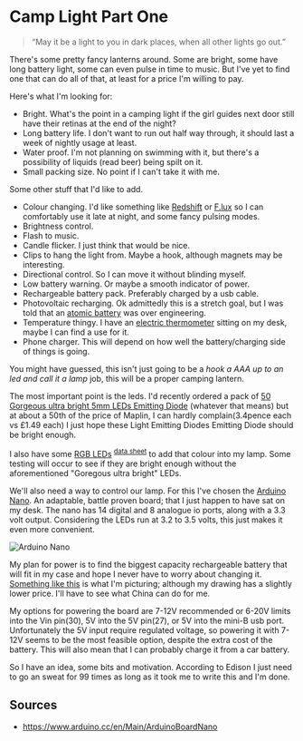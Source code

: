# Camp Light Part One

> “May it be a light to you in dark places, when all other lights go out.” 

There's some pretty fancy lanterns around. Some are bright, some have long battery light, some can even pulse in time to music. But I've yet to find one that can do all of that, at least for a price I'm willing to pay.

Here's what I'm looking for:

* Bright. What's the point in a camping light if the girl guides next door still have their retinas at the end of the night?
* Long battery life. I don't want to run out half way through, it should last a week of nightly usage at least.
* Water proof. I'm not planning on swimming with it, but there's a possibility of liquids (read beer) being spilt on it.
* Small packing size. No point if I can't take it with me.

Some other stuff that I'd like to add.

* Colour changing. I'd like something like [Redshift](http://jonls.dk/redshift/) or [F.lux](https://justgetflux.com/) so I can comfortably use it late at night, and some fancy pulsing modes.
* Brightness control.
* Flash to music.
* Candle flicker. I just think that would be nice.
* Clips to hang the light from. Maybe a hook, although magnets may be interesting.
* Directional control. So I can move it without blinding myself.
* Low battery warning. Or maybe a smooth indicator of power.
* Rechargeable battery pack. Preferably charged by a usb cable.
* Photovoltaic recharging. Ok admittedly this is a stretch goal, but I was told that an [atomic battery](https://en.wikipedia.org/wiki/Atomic_battery) was over engineering.
* Temperature thingy. I have an [electric thermometer](http://www.amazon.co.uk/gp/product/B00HI7LUKW) sitting on my desk, maybe I can find a use for it.
* Phone charger. This will depend on how well the battery/charging side of things is going.

You might have guessed, this isn't just going to be a *hook a AAA up to an led and call it a lamp* job, this will be a proper camping lantern.

The most important point is the leds. I'd recently ordered a pack of [50 Gorgeous ultra bright 5mm LEDs Emitting Diode](http://www.amazon.co.uk/gp/product/B008AGOLQA) (whatever that means) but at about a 50th of the price of Maplin, I can hardly complain(3.4pence each vs £1.49 each) I just hope these Light Emitting Diodes Emitting Diode should be bright enough.

I also have some [RGB LEDs](http://www.amazon.co.uk/gp/product/B005VMDROS) <sup>[data sheet](http://proto-pic.co.uk/content/datasheets/5mm_RGB_led_common_cathodeDatasheet.pdf )</sup> to add that colour into my lamp. Some testing will occur to see if they are bright enough without the aforementioned "Goregous ultra bright" LEDs. 
 
 We'll also need a way to control our lamp. For this I've chosen the [Arduino Nano](https://www.arduino.cc/en/Main/ArduinoBoardNano). An adaptable, battle proven board; that I just happen to have sat on my desk. The nano has 14 digital and 8 analogue io ports, along with a 3.3 volt output. Considering the LEDs run at 3.2 to 3.5 volts, this just makes it even more convenient.
 
 ![Arduino Nano](https://www.arduino.cc/en/uploads/Main/ArduinoNanoFront_3_sm.jpg)
 
 My plan for power is to find the biggest capacity rechargeable battery that will fit in my case and hope I never have to worry about changing it. [Something like this](https://www.adafruit.com/products/328) is what I'm picturing; although my drawing has a slightly lower price. I'll have to see what China can do for me. 
 
 My options for powering the board are 7-12V recommended or 6-20V limits into the Vin pin(30), 5V into the 5V pin(27), or 5V into the mini-B usb port. Unfortunately the 5V input require regulated voltage, so powering it with 7-12V seems to be the most feasible option, despite the extra cost of the battery. This will also mean that  I can probably charge it from a car battery.
 
 
 So I have an idea, some bits and motivation. According to Edison I just need to go an sweat for 99 times as long as it took me to write this and I'm done.


## Sources

* https://www.arduino.cc/en/Main/ArduinoBoardNano